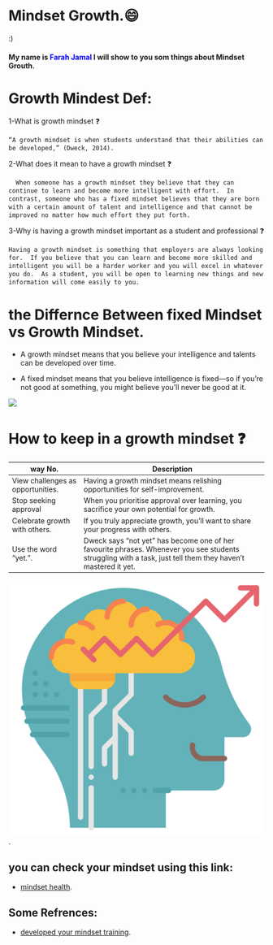 # Mindset Growth.:smile:

:)

#### My name is <span style="color:blue">Farah Jamal</span> I will show to you som things about Mindset Grouth.

# Growth Mindest Def:

1-What is growth mindset :question:

    “A growth mindset is when students understand that their abilities can be developed,” (Dweck, 2014).
2-What does it mean to have a growth mindset :question:

      When someone has a growth mindset they believe that they can continue to learn and become more intelligent with effort.  In contrast, someone who has a fixed mindset believes that they are born with a certain amount of talent and intelligence and that cannot be improved no matter how much effort they put forth.

3-Why is having a growth mindset important as a student and professional :question:

    Having a growth mindset is something that employers are always looking for.  If you believe that you can learn and become more skilled and intelligent you will be a harder worker and you will excel in whatever you do.  As a student, you will be open to learning new things and new information will come easily to you. 
    
# the Differnce Between fixed Mindset vs Growth Mindset.

  * A growth mindset means that you believe your intelligence and talents can be developed over time. 
  
  * A fixed mindset means that you believe intelligence is fixed—so if you’re not good at something, you might believe you’ll never be good at it.

![](https://www.ntaskmanager.com/wp-content/uploads/2019/05/fixed-vs-growth-mindset-blog-header-2.png)

# How to keep in a growth mindset :question:


| way No. | Description |
| ------| -----------|
| View challenges as opportunities.|Having a growth mindset means relishing opportunities for self-improvement.|
| Stop seeking approval |When you prioritise approval over learning, you sacrifice your own potential for growth. |
| Celebrate growth with others.    |If you truly appreciate growth, you’ll want to share your progress with others. |
| Use the word “yet.”.    |Dweck says “not yet” has become one of her favourite phrases. Whenever you see students struggling with a task, just tell them they haven’t mastered it yet.|

![](https://github.com/FarahJamal/Second_Task/blob/main/brainstorm.png).

## you can check your mindset using this link:

   * [mindset health](https://www.mindsethealth.com/self-tests/mindset-quiz).

## Some Refrences:

   * [developed your mindset training](https://www.opencolleges.edu.au/informed/features/develop-a-growth-mindset/).


